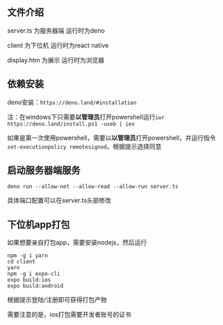 ## 文件介绍

server.ts 为服务器端 运行时为deno

client 为下位机 运行时为react native

display.htm 为展示 运行时为浏览器

## 依赖安装

deno安装：`https://deno.land/#installation`

注：在windows下只需要**以管理员**打开powershell运行`iwr https://deno.land/install.ps1 -useb | iex`

如果是第一次使用powershell，需要以**以管理员**打开powershell，并运行指令`set-executionpolicy remotesigned`，根据提示选择同意

## 启动服务器端服务

`deno run --allow-net --allow-read --allow-run server.ts`

具体端口配置可以在server.ts头部修改

## 下位机app打包

如果想要亲自打包app，需要安装nodejs，然后运行

```shell
npm -g i yarn
cd client
yarn
npm -g i expo-cli
expo build:ios
expo build:android
```

根据提示登陆/注册即可获得打包产物

需要注意的是，ios打包需要开发者账号的证书

